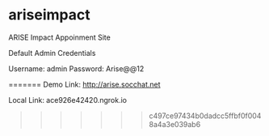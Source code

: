 # ariseimpact
 ARISE Impact Appoinment Site

Default Admin Credentials

Username: admin
Password: Arise@@12

=======
Demo Link: http://arise.socchat.net

Local Link: ace926e42420.ngrok.io

>>>>>>> c497ce97434b0dadcc5ffbf0f0048a4a3e039ab6
